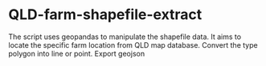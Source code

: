 # QLD-farm-shapefile-extract
The script uses geopandas to manipulate the shapefile data. 
It aims to locate the specific farm location from QLD map database.
Convert the type polygon into line or point.
Export geojson  
